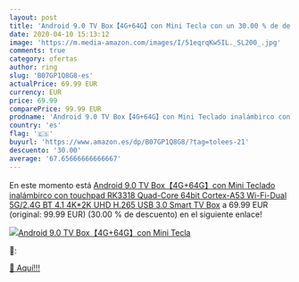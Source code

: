 ```yaml
---
layout: post
title: 'Android 9.0 TV Box【4G+64G】con Mini Tecla con un 30.00 % de descuento'
date: 2020-04-10 15:13:12
image: 'https://m.media-amazon.com/images/I/51eqrqKw5IL._SL200_.jpg'
comments: true
category: ofertas
author: ring
slug: 'B07GP1Q8G8-es'
actualPrice: 69.99 EUR
currency: EUR
price: 69.99
comparePrice: 99.99 EUR
prodname: 'Android 9.0 TV Box【4G+64G】con Mini Teclado inalámbirco con touchpad RK3318 Quad-Core 64bit Cortex-A53  Wi-Fi-Dual 5G/2.4G BT 4.1  4K*2K UHD H.265  USB 3.0 Smart TV Box'
country: 'es'
flag: '🇪🇸'
buyurl: 'https://www.amazon.es/dp/B07GP1Q8G8/?tag=tolees-21'
descuento: '30.00'
average: '67.65666666666667'
---
```


En este momento está [Android 9.0 TV Box【4G+64G】con Mini Teclado inalámbirco con touchpad RK3318 Quad-Core 64bit Cortex-A53  Wi-Fi-Dual 5G/2.4G BT 4.1  4K*2K UHD H.265  USB 3.0 Smart TV Box](https://www.amazon.es/dp/B07GP1Q8G8/?tag=tolees-21) a 69.99 EUR (original: 99.99 EUR) (30.00 %  de descuento) en el siguiente enlace!

[![Android 9.0 TV Box【4G+64G】con Mini Tecla](https://m.media-amazon.com/images/I/51eqrqKw5IL._SL200_.jpg)](https://www.amazon.es/dp/B07GP1Q8G8/?tag=tolees-21)

🔎:


[🛒 Aquí!!!](https://www.amazon.es/dp/B07GP1Q8G8/?tag=tolees-21)
